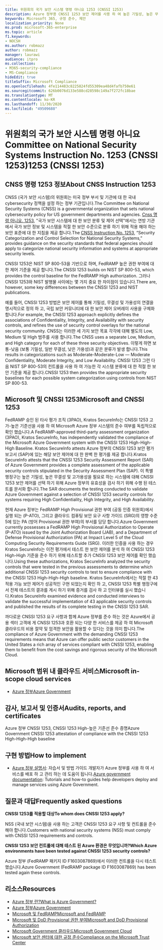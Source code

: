 ```yaml
---
title: 위원회의 국가 보안 시스템 명령 아니요 1253 (CNSSI 1253)
description: Azure 정부용 CNSSI 1253 보안 제어를 사용 하 여 높은 기밀성, 높은 무결성 및 높은 가용성이 필요한 미국 정부 시스템을 지원 합니다.
keywords: Microsoft 365, 규정 준수, 제안
localization_priority: None
ms.prod: microsoft-365-enterprise
ms.topic: article
f1.keywords:
- NOCSH
ms.author: robmazz
author: robmazz
manager: laurawi
audience: itpro
ms.collection:
- M365-security-compliance
- MS-Compliance
hideEdit: true
titleSuffix: Microsoft Compliance
ms.openlocfilehash: 4fe114483c8225824fd55309ea48d4fafb750e61
ms.sourcegitcommit: 626b0076d133e588cd28598c149a7f272fc18bae
ms.translationtype: MT
ms.contentlocale: ko-KR
ms.lasthandoff: 11/30/2020
ms.locfileid: "49509688"
---
```

# <a name="committee-on-national-security-systems-instruction-no-1253-cnssi-1253"></a><span data-ttu-id="19934-105">위원회의 국가 보안 시스템 명령 아니요</span><span class="sxs-lookup"><span data-stu-id="19934-105">Committee on National Security Systems Instruction No.</span></span> <span data-ttu-id="19934-106">1253 (CNSSI 1253)</span><span class="sxs-lookup"><span data-stu-id="19934-106">1253 (CNSSI 1253)</span></span>

## <a name="about-cnss-instruction-1253"></a><span data-ttu-id="19934-107">CNSS 명령 1253 정보</span><span class="sxs-lookup"><span data-stu-id="19934-107">About CNSS Instruction 1253</span></span>

<span data-ttu-id="19934-108">CNSS (국가 보안 시스템)의 위원회는 미국 정부 부서 및 기관에 대 한 국내 cybersecurity 정책을 설정 하는 정부 기관입니다.</span><span class="sxs-lookup"><span data-stu-id="19934-108">The Committee on National Security Systems (CNSS) is a governmental organization that sets national cybersecurity policy for US government departments and agencies.</span></span> <span data-ttu-id="19934-109">[Cnss 명령 아니요. 1253](https://www.dss.mil/Portals/69/documents/io/rmf/CNSSI_No1253.pdf), "국가 보안 시스템에 대 한 보안 분류 및 제어 선택"에서는 연방 기관에서 국가 보안 정보 및 시스템을 적절 한 보안 수준으로 분류 하기 위해 적용 해야 하는 보안 표준에 대 한 지침을 제공 합니다.</span><span class="sxs-lookup"><span data-stu-id="19934-109">The [CNSS Instruction No. 1253](https://www.dss.mil/Portals/69/documents/io/rmf/CNSSI_No1253.pdf), “Security Categorization and Control Selection for National Security Systems,” provides guidance on the security standards that federal agencies should apply to categorize national security information and systems at appropriate security levels.</span></span>  
  
<span data-ttu-id="19934-110">CNSSI 1253은 NIST SP 800-53을 기반으로 하며, FedRAMP 높은 권한 부여에 대 한 제어 기준을 제공 합니다.</span><span class="sxs-lookup"><span data-stu-id="19934-110">The CNSSI 1253 builds on NIST SP 800-53, which provides the control baseline for the FedRAMP High authorization.</span></span> <span data-ttu-id="19934-111">그러나 CNSSI 1253와 NIST 발행물 사이에는 몇 가지 중요 한 차이점이 있습니다.</span><span class="sxs-lookup"><span data-stu-id="19934-111">There are, however, some key differences between the CNSSI 1253 and NIST publications.</span></span>  
  
<span data-ttu-id="19934-112">예를 들어, CNSSI 1253 방법은 보안 제어를 통해 기밀성, 무결성 및 가용성의 연결을 명시적으로 정의 하 고, 국립 보안 커뮤니티에 대 한 보안 제어 오버레이 사용을 구체화 합니다.</span><span class="sxs-lookup"><span data-stu-id="19934-112">For example, the CNSSI 1253 approach explicitly defines the associations of Confidentiality, Integrity, and Availability with security controls, and refines the use of security control overlays for the national security community.</span></span> <span data-ttu-id="19934-113">CNSS는 이러한 세 가지 보안 목표 각각에 대해 별도의 Low, Medium 및 High 범주를 사용 합니다.</span><span class="sxs-lookup"><span data-stu-id="19934-113">The CNSS uses a separate Low, Medium, and High category for each of these three security objectives.</span></span> <span data-ttu-id="19934-114">이렇게 하면 보통-낮음 (보통 기밀성, 일반 무결성, 낮은 가용성)과 같은 분류가 발생 합니다.</span><span class="sxs-lookup"><span data-stu-id="19934-114">This results in categorizations such as Moderate-Moderate-Low — Moderate Confidentiality, Moderate Integrity, and Low Availability.</span></span> <span data-ttu-id="19934-115">CNSSI 1253 그런 다음 NIST SP 800-53의 컨트롤을 사용 하 여 가능한 각 시스템 분류에 대 한 적절 한 보안 기준을 제공 합니다.</span><span class="sxs-lookup"><span data-stu-id="19934-115">CNSSI 1253 then provides the appropriate security baselines for each possible system categorization using controls from NIST SP 800-53.</span></span>

## <a name="microsoft-and-cnssi-1253"></a><span data-ttu-id="19934-116">Microsoft 및 CNSSI 1253</span><span class="sxs-lookup"><span data-stu-id="19934-116">Microsoft and CNSSI 1253</span></span>

<span data-ttu-id="19934-117">FedRAMP 승인 된 타사 평가 조직 (3PAO), Kratos SecureInfo는 CNSSI 1253 고가-높은 기준선을 사용 하 여 Microsoft Azure 정부 시스템의 준수 여부를 독립적으로 확인 했습니다.</span><span class="sxs-lookup"><span data-stu-id="19934-117">A FedRAMP-approved third-party assessment organization (3PAO), Kratos SecureInfo, has independently validated the compliance of the Microsoft Azure Government system with the CNSSI 1253 High-High-High Baseline.</span></span> <span data-ttu-id="19934-118">Kratos SecureInfo attests Azure 정부의 CNSSI 1253 보안 평가 보고서 (SAP)에 있는 해당 보안 제어에 대 한 완벽 한 평가를 제공 합니다.</span><span class="sxs-lookup"><span data-stu-id="19934-118">Kratos SecureInfo attests that the CNSSI 1253 Security Assessment Report (SAR) of Azure Government provides a complete assessment of the applicable security controls stipulated in the Security Assessment Plan (SAP).</span></span> <span data-ttu-id="19934-119">이 특별 행정구는 높은 기밀성, 높은 무결성 및 고가용성을 필요로 하는 시스템에 대해 CNSSI 1253 보안 제어를 선택 하기 위해 Azure 정부의 유효성을 검사 하기 위해 수행 된 테스트를 문서화 합니다.</span><span class="sxs-lookup"><span data-stu-id="19934-119">The SAR documents the testing conducted to validate Azure Government against a selection of CNSSI 1253 security controls for systems requiring High Confidentiality, High Integrity, and High Availability.</span></span>  
  
<span data-ttu-id="19934-120">현재 Azure 정부는 FedRAMP High Provisional 권한 부여 (공동 인증 위원회)에서 실행 되는 (P-ATO), 그리고 클라우드 컴퓨팅 보안 요구 사항 가이드 (SRG)의 영향 수준 5에 있는 PA (방어 Provisional 권한 부여)의 부서를 담당 합니다.</span><span class="sxs-lookup"><span data-stu-id="19934-120">Azure Government currently possesses a FedRAMP High Provisional Authorization to Operate (P-ATO) issued by the Joint Authorization Board (JAB), and a Department of Defense Provisional Authorization (PA) at Impact Level 5 of the Cloud Computing Security Requirements Guide (SRG).</span></span> <span data-ttu-id="19934-121">이러한 인증을 사용 하는 경우 Kratos SecureInfo는 이전 평가에서 테스트 한 보안 제어를 분석 하 여 CNSSI 1253 High-High 기준을 준수 하기 위해 테스트할 추가 CNSSI 1253 보안 제어를 확인 했습니다.</span><span class="sxs-lookup"><span data-stu-id="19934-121">Using these authorizations, Kratos SecureInfo analyzed the security controls that were tested in the previous assessments to determine which additional CNSSI 1253 security controls to test to ensure compliance with the CNSSI 1253 High-High-High baseline.</span></span> <span data-ttu-id="19934-122">Kratos SecureInfo에서는 적절 한 43 적용 가능 보안 제어가 성공적인 구현 되었는지 확인 하 고, CNSSI 1253 특별 행정구에서 전체 테스트의 결과를 게시 하기 위해 증거를 검사 하 고 인터뷰를 실시 했습니다.</span><span class="sxs-lookup"><span data-stu-id="19934-122">Kratos SecureInfo examined evidence and conducted interviews to validate the successful implementation of 43 applicable security controls and published the results of its complete testing in the CNSSI 1253 SAR.</span></span>  
  
<span data-ttu-id="19934-123">까다로운 CNSSI 1253 요구 사항과 함께 Azure 정부를 준수 하는 것은 Azure에서 공용 섹터 고객에 게 CNSSI 1253과 호환 되는 다양 한 서비스를 제공 하 여 Microsoft 클라우드의 비용 절약 및 엄격한 보안을 활용할 수 있다는 것을 의미 합니다.</span><span class="sxs-lookup"><span data-stu-id="19934-123">The compliance of Azure Government with the demanding CNSSI 1253 requirements means that Azure can offer public sector customers in the United States a rich array of services compliant with CNSSI 1253, enabling them to benefit from the cost savings and rigorous security of the Microsoft Cloud.</span></span>

## <a name="microsoft-in-scope-cloud-services"></a><span data-ttu-id="19934-124">Microsoft 범위 내 클라우드 서비스</span><span class="sxs-lookup"><span data-stu-id="19934-124">Microsoft in-scope cloud services</span></span>

- [<span data-ttu-id="19934-125">Azure 정부</span><span class="sxs-lookup"><span data-stu-id="19934-125">Azure Government</span></span>](https://aka.ms/AzureCompliance)

## <a name="audits-reports-and-certificates"></a><span data-ttu-id="19934-126">감사, 보고서 및 인증서</span><span class="sxs-lookup"><span data-stu-id="19934-126">Audits, reports, and certificates</span></span>

<span data-ttu-id="19934-127">Azure 정부 CNSSI 1253, CNSSI 1253 High-높은 기준선 준수 증명</span><span class="sxs-lookup"><span data-stu-id="19934-127">Azure Government CNSSI 1253 attestation of compliance with the CNSSI 1253 High-High-High baseline</span></span>

## <a name="how-to-implement"></a><span data-ttu-id="19934-128">구현 방법</span><span class="sxs-lookup"><span data-stu-id="19934-128">How to implement</span></span>

- <span data-ttu-id="19934-129">[Azure 정부 설명서](https://docs.microsoft.com/azure/azure-government/): 자습서 및 방법 가이드 개발자가 Azure 정부를 사용 하 여 서비스를 배포 하 고 관리 하는 데 도움이 됩니다.</span><span class="sxs-lookup"><span data-stu-id="19934-129">[Azure government documentation](https://docs.microsoft.com/azure/azure-government/): Tutorials and how-to guides help developers deploy and manage services using Azure Government.</span></span>

## <a name="frequently-asked-questions"></a><span data-ttu-id="19934-130">질문과 대답</span><span class="sxs-lookup"><span data-stu-id="19934-130">Frequently asked questions</span></span>

<span data-ttu-id="19934-131">**CNSSI 1253를 적용할 대상**</span><span class="sxs-lookup"><span data-stu-id="19934-131">**To whom does CNSSI 1253 apply?**</span></span>

<span data-ttu-id="19934-132">NSS (국내 보안 시스템)을 사용 하는 고객은 CNSSI 1253 요구 사항 및 컨트롤을 준수 해야 합니다.</span><span class="sxs-lookup"><span data-stu-id="19934-132">Customers with national security systems (NSS) must comply with CNSSI 1253 requirements and controls.</span></span>

<span data-ttu-id="19934-133">**CNSSI 1253 보안 컨트롤에 대해 테스트 된 Azure 환경은 무엇입니까?**</span><span class="sxs-lookup"><span data-stu-id="19934-133">**Which Azure environments have been tested against CNSSI 1253 security controls?**</span></span>

<span data-ttu-id="19934-134">Azure 정부 (FedRAMP 패키지 ID F1603087869)에서 이러한 컨트롤을 다시 테스트 했습니다.</span><span class="sxs-lookup"><span data-stu-id="19934-134">Azure Government (FedRAMP package ID F1603087869) has been tested again these controls.</span></span>

## <a name="resources"></a><span data-ttu-id="19934-135">리소스</span><span class="sxs-lookup"><span data-stu-id="19934-135">Resources</span></span>

- [<span data-ttu-id="19934-136">Azure 정부 란?</span><span class="sxs-lookup"><span data-stu-id="19934-136">What is Azure Government?</span></span>](https://docs.microsoft.com/azure/azure-government/documentation-government-welcome)
- [<span data-ttu-id="19934-137">Azure 정부</span><span class="sxs-lookup"><span data-stu-id="19934-137">Azure Government</span></span>](https://aka.ms/Azure-Government)
- [<span data-ttu-id="19934-138">Microsoft 및 FedRAMP</span><span class="sxs-lookup"><span data-stu-id="19934-138">Microsoft and FedRAMP</span></span>](offering-fedramp.md)
- [<span data-ttu-id="19934-139">Microsoft 및 DoD Provisional 권한 부여</span><span class="sxs-lookup"><span data-stu-id="19934-139">Microsoft and DoD Provisional Authorization</span></span>](offering-DoD-DISA-L2-L4-L5.md)
- [<span data-ttu-id="19934-140">Microsoft Government 클라우드</span><span class="sxs-lookup"><span data-stu-id="19934-140">Microsoft Government Cloud</span></span>](https://www.microsoft.com/enterprise/government)
- [<span data-ttu-id="19934-141">Microsoft 보안 센터에 대한 규정 준수</span><span class="sxs-lookup"><span data-stu-id="19934-141">Compliance on the Microsoft Trust Center</span></span>](https://www.microsoft.com/trust-center/compliance/compliance-overview)
